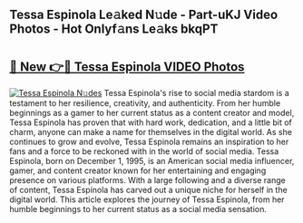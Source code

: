 ## Tessa Espinola Le𝚊ked N𝚞de - Part-uKJ Video Photos - Hot Onlyf𝚊ns Le𝚊ks bkqPT

# <h2><a href="http://ac1192.deff.icu/?id=Tessa+Espinola">🔗 New 👉🔴 Tessa Espinola VIDEO Photos</a></h2>

[![Tessa Espinola N𝚞des](https://i.imgur.com/rIISA9y.gif)](http://ac1192.deff.icu/?id=Tessa+Espinola)
Tessa Espinola's rise to social media stardom is a testament to her resilience, creativity, and authenticity. From her humble beginnings as a gamer to her current status as a content creator and model, Tessa Espinola has proven that with hard work, dedication, and a little bit of charm, anyone can make a name for themselves in the digital world. As she continues to grow and evolve, Tessa Espinola remains an inspiration to her fans and a force to be reckoned with in the world of social media. Tessa Espinola, born on December 1, 1995, is an American social media influencer, gamer, and content creator known for her entertaining and engaging presence on various platforms. With a large following and a diverse range of content, Tessa Espinola has carved out a unique niche for herself in the digital world. This article explores the journey of Tessa Espinola, from her humble beginnings to her current status as a social media sensation.

